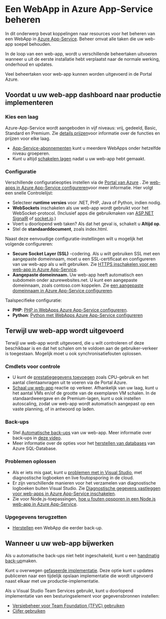 <properties 
    pageTitle="Een WebApp in Azure App-Service beheren" 
    description="Koppelingen naar bronnen voor het beheren van een WebApp in Azure App-Service." 
    services="app-service\web" 
    documentationCenter="" 
    authors="erikre" 
    manager="wpickett" 
    editor=""/>

<tags 
    ms.service="app-service-web" 
    ms.workload="web" 
    ms.tgt_pltfrm="na" 
    ms.devlang="na" 
    ms.topic="article" 
    ms.date="08/24/2016" 
    ms.author="rachelap"/>

# <a name="manage-a-web-app-in-azure-app-service"></a>Een WebApp in Azure App-Service beheren

In dit onderwerp bevat koppelingen naar resources voor het beheren van een WebApp in [Azure App-Service](http://go.microsoft.com/fwlink/?LinkId=529714). Beheer omvat alle taken die uw web-app soepel behouden. 

In de loop van een web-app, wordt u verschillende beheertaken uitvoeren wanneer u uit de eerste installatie hebt verplaatst naar de normale werking, onderhoud en updates.

Veel beheertaken voor web-app kunnen worden uitgevoerd in de Portal Azure.

## <a name="before-you-deploy-your-web-app-to-production"></a>Voordat u uw web-app dashboard naar productie implementeren

### <a name="choose-a-tier"></a>Kies een laag

Azure-App-Service wordt aangeboden in vijf niveaus: vrij, gedeeld, Basic, Standard en Premium. Zie [details prijzen](/pricing/details/app-service/)voor informatie over de functies en prijzen voor elke laag. 

- [App-Service-abonnementen](../app-service/azure-web-sites-web-hosting-plans-in-depth-overview.md) kunt u meerdere WebApps onder hetzelfde niveau groeperen.
- Kunt u altijd [schakelen lagen](web-sites-scale.md) nadat u uw web-app hebt gemaakt.

### <a name="configuration"></a>Configuratie

Verschillende configuratieopties instellen via de [Portal van Azure](https://portal.azure.com/) . Zie [web-apps in Azure App-Service configureren](web-sites-configure.md)voor meer informatie. Hier volgt een snelle Controlelijst:

- Selecteer **runtime versies** voor .NET, PHP, Java of Python, indien nodig.
- **WebSockets** inschakelen als uw web-app wordt gebruikt voor het WebSocket-protocol. (Inclusief apps die gebruikmaken van [ASP.NET SignalR](http://www.asp.net/signalr) of [socket.io](web-sites-nodejs-chat-app-socketio.md).)
- Voert u doorlopend web taken? Als dat het geval is, schakelt u **Altijd op**.
- Stel de **standaarddocument**, zoals index.html.

Naast deze eenvoudige configuratie-instellingen wilt u mogelijk het volgende configureren:

- **Secure Socket Layer (SSL)** -codering. Als u wilt gebruiken SSL met een aangepaste domeinnaam, moet u een SSL-certificaat en configureren van uw web-app als u wilt gebruiken. Zie [HTTPS inschakelen voor een web-app in Azure App-Service](web-sites-configure-ssl-certificate.md).
- **Aangepaste domeinnaam.** Uw web-app heeft automatisch een subdomein onder azurewebsites.net. U kunt een aangepaste domeinnaam, zoals contoso.com koppelen. Zie [een aangepaste domeinnaam in Azure App-Service configureren](web-sites-custom-domain-name.md).

Taalspecifieke configuratie:

- **PHP**: [PHP in WebApps Azure App-Service configureren](web-sites-php-configure.md).
- **Python**: [Python met WebApps Azure App-Service configureren](web-sites-python-configure.md)


## <a name="while-your-web-app-is-running"></a>Terwijl uw web-app wordt uitgevoerd

Terwijl uw web-app wordt uitgevoerd, die u wilt controleren of deze beschikbaar is en dat het schalen om te voldoen aan de gebruiker-verkeer is toegestaan. Mogelijk moet u ook synchronisatiefouten oplossen.

### <a name="monitoring"></a>Cmdlets voor controle

- U kunt de [prestatiegegevens toevoegen](web-sites-monitor.md) zoals CPU-gebruik en het aantal clientaanvragen uit te voeren via de Portal Azure.
- [Schaal uw web-app](web-sites-scale.md) reactie op verkeer. Afhankelijk van uw laag, kunt u het aantal VMs en/of de grootte van de exemplaren VM schalen. In de standaardweergave en de Premium-lagen, kunt u ook instellen autoscaling, zodat uw web-app wordt automatisch aangepast op een vaste planning, of in antwoord op laden.  
 
### <a name="backups"></a>Back-ups

- Stel [Automatische back-ups](web-sites-backup.md) van uw web-app. Meer informatie over back-ups in [deze video](https://azure.microsoft.com/documentation/videos/azure-websites-automatic-and-easy-backup/).
- Meer informatie over de opties voor het [herstellen van databases](../sql-database/sql-database-business-continuity.md) van Azure SQL-Database.

### <a name="troubleshooting"></a>Problemen oplossen

- Als er iets mis gaat, kunt u [problemen met in Visual Studio](web-sites-dotnet-troubleshoot-visual-studio.md#remotedebug), met diagnostische logboeken en live foutopsporing in de cloud. 
- Er zijn verschillende manieren voor het verzamelen van diagnostische logboeken buiten Visual Studio. Zie [Diagnostische gegevens vastleggen voor web-apps in Azure App-Service inschakelen](web-sites-enable-diagnostic-log.md).
- Zie voor Node.js-toepassingen, [hoe u fouten opsporen in een Node.js web-app in Azure App-Service](web-sites-nodejs-debug.md).

### <a name="restoring-data"></a>Upgegevens terugzetten

- [Herstellen](web-sites-restore.md) een WebApp die eerder back-up.


## <a name="when-you-update-your-web-app"></a>Wanneer u uw web-app bijwerken

Als u automatische back-ups niet hebt ingeschakeld, kunt u een [handmatig back-up](web-sites-backup.md)maken.

Kunt u overwegen [gefaseerde implementatie](web-sites-staged-publishing.md). Deze optie kunt u updates publiceren naar een tijdelijk opslaan implementatie die wordt uitgevoerd naast elkaar met uw productie-implementatie. 

Als u Visual Studio Team Services gebruikt, kunt u doorlopend implementatie van een besturingselement voor gegevensbronnen instellen:

- [Versiebeheer voor Team Foundation (TFVC) gebruiken](../cloud-services/cloud-services-continuous-delivery-use-vso.md) 
- [Cijfer gebruiken](../cloud-services/cloud-services-continuous-delivery-use-vso-git.md)
 
<!-- Anchors. -->

[Before you deploy your site to production]: #before-you-deploy-your-site-to-production
[While your website is running]: #while-your-website-is-running
[When you update your website]: #when-you-update-your-website

  
